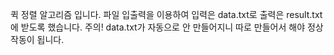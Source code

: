 퀵 정렬 알고리즘 입니다. 파일 입출력을 이용하여 입력은 data.txt로 출력은 result.txt에 받도록 했습니다.
주의! data.txt가 자동으로 안 만들어지니 따로 만들어서 해야 정상 작동이 됩니다.
